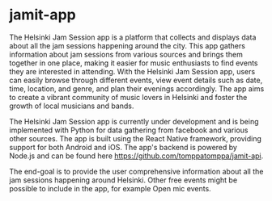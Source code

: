 # jamit-app

The Helsinki Jam Session app is a platform that collects and displays data about all the jam sessions happening around the city. This app gathers information about jam sessions from various sources and brings them together in one place, making it easier for music enthusiasts to find events they are interested in attending. With the Helsinki Jam Session app, users can easily browse through different events, view event details such as date, time, location, and genre, and plan their evenings accordingly. The app aims to create a vibrant community of music lovers in Helsinki and foster the growth of local musicians and bands.


The Helsinki Jam Session app is currently under development and is being implemented with Python for data gathering from facebook and various other sources. The app is built using the React Native framework, providing support for both Android and iOS. The app's backend is powered by Node.js and can be found here https://github.com/tomppatomppa/jamit-api.

The end-goal is to provide the user comprehensive information about all the jam sessions happening around Helsinki. Other free events might be possible to include in the app, for example Open mic events.
